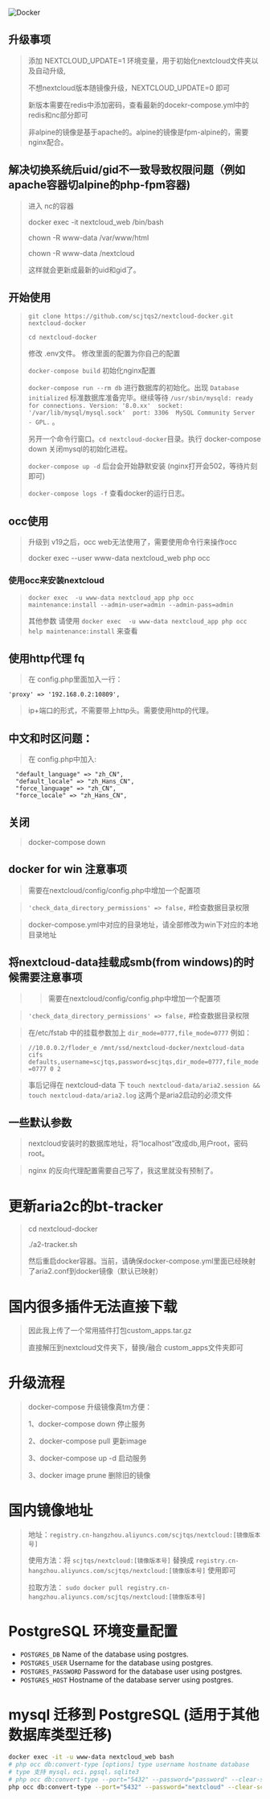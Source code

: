 ![Docker](https://github.com/scjtqs2/nextcloud-docker/workflows/check-tags/badge.svg)
## 升级事项
> 添加 NEXTCLOUD_UPDATE=1 环境变量，用于初始化nextcloud文件夹以及自动升级,
>
>不想nextcloud版本随镜像升级，NEXTCLOUD_UPDATE=0 即可
>
> 新版本需要在redis中添加密码，查看最新的docekr-compose.yml中的redis和nc部分即可
> 
> 非alpine的镜像是基于apache的。alpine的镜像是fpm-alpine的，需要nginx配合。
## 解决切换系统后uid/gid不一致导致权限问题（例如apache容器切alpine的php-fpm容器)
> 进入 nc的容器
>
> docker exec -it nextcloud_web /bin/bash
>
> chown -R www-data /var/www/html
>
> chown -R www-data /nextcloud
>
> 这样就会更新成最新的uid和gid了。

## 开始使用
> `git clone https://github.com/scjtqs2/nextcloud-docker.git nextcloud-docker`
>
> `cd nextcloud-docker`
> 
> 修改 .env文件。 修改里面的配置为你自己的配置 
> 
> `docker-compose build` 初始化nginx配置
>
> `docker-compose run --rm db` 进行数据库的初始化。出现 `Database initialized` 标准数据库准备完毕。继续等待 `/usr/sbin/mysqld: ready for connections. Version: '8.0.xx'  socket: '/var/lib/mysql/mysql.sock'  port: 3306  MySQL Community Server - GPL.` 。
> 
> 另开一个命令行窗口。`cd nextcloud-docker`目录。执行 docker-compose down 关闭mysql的初始化进程。
> 
> `docker-compose up -d` 后台会开始静默安装 (nginx打开会502，等待片刻即可)
> 
> `docker-compose logs -f` 查看docker的运行日志。
> 
> 

## occ使用
> 升级到 v19之后，occ web无法使用了，需要使用命令行来操作occ
>
> docker exec --user www-data nextcloud_web php occ

### 使用occ来安装nextcloud
> `docker exec  -u www-data nextcloud_app php occ  maintenance:install --admin-user=admin --admin-pass=admin`
>
> 其他参数 请使用 `docker exec  -u www-data nextcloud_app php occ help maintenance:install` 来查看

## 使用http代理 fq

> 在 config.php里面加入一行：

```
'proxy' => '192.168.0.2:10809',
```

> ip+端口的形式，不需要带上http头。需要使用http的代理。

## 中文和时区问题：

> 在 config.php中加入:

```
  "default_language" => "zh_CN",
  "default_locale" => "zh_Hans_CN",
  "force_language" => "zh_CN",
  "force_locale" => "zh_Hans_CN",
```

## 关闭

> docker-compose down

## docker for win 注意事项

> 需要在nextcloud/config/config.php中增加一个配置项

> `'check_data_directory_permissions' => false,`     #检查数据目录权限

> docker-compose.yml中对应的目录地址，请全部修改为win下对应的本地目录地址

## 将nextcloud-data挂载成smb(from windows)的时候需要注意事项
> > 需要在nextcloud/config/config.php中增加一个配置项

> `'check_data_directory_permissions' => false,`     #检查数据目录权限

> 在/etc/fstab 中的挂载参数加上 `dir_mode=0777,file_mode=0777` 例如：

> `//10.0.0.2/floder_e /mnt/ssd/nextcloud-docker/nextcloud-data   cifs    defaults,username=scjtqs,password=scjtqs,dir_mode=0777,file_mode=0777 0 2`

> 事后记得在 nextcloud-data 下 `touch nextcloud-data/aria2.session && touch nextcloud-data/aria2.log` 这两个是aria2启动的必须文件

## 一些默认参数

> nextcloud安装时的数据库地址，将“localhost”改成db,用户root，密码root。

> nginx 的反向代理配置需要自己写了，我这里就没有预制了。



# 更新aria2c的bt-tracker
> cd nextcloud-docker
>
> ./a2-tracker.sh
>
> 然后重启docker容器。当前，请确保docker-compose.yml里面已经映射了aria2.conf到docker镜像（默认已映射）

#  国内很多插件无法直接下载
> 因此我上传了一个常用插件打包custom_apps.tar.gz
> 
> 直接解压到nextcloud文件夹下，替换/融合 custom_apps文件夹即可

# 升级流程
> docker-compose 升级镜像真tm方便：
>
> 1、docker-compose down 停止服务
>
> 2、docker-compose pull 更新image
>
> 3、docker-compose up -d 启动服务
>
> 3、docker image prune 删除旧的镜像

# 国内镜像地址

> 地址：`registry.cn-hangzhou.aliyuncs.com/scjtqs/nextcloud:[镜像版本号]`
>
> 使用方法：将 `scjtqs/nextcloud:[镜像版本号]` 替换成 `registry.cn-hangzhou.aliyuncs.com/scjtqs/nextcloud:[镜像版本号]` 使用即可
>
> 拉取方法： `sudo docker pull registry.cn-hangzhou.aliyuncs.com/scjtqs/nextcloud:[镜像版本号]`
> 

# PostgreSQL 环境变量配置
- `POSTGRES_DB` Name of the database using postgres.
- `POSTGRES_USER` Username for the database using postgres.
- `POSTGRES_PASSWORD` Password for the database user using postgres.
- `POSTGRES_HOST` Hostname of the database server using postgres.

# mysql 迁移到 PostgreSQL (适用于其他数据库类型迁移)
```bash
docker exec -it -u www-data nextcloud_web bash
# php occ db:convert-type [options] type username hostname database
# type 支持 mysql，oci，pgsql，sqlite3
# php occ db:convert-type --port="5432" --password="password" --clear-schema --all-apps pgsql username  hostname database
php occ db:convert-type --port="5432" --password="nextcloud" --clear-schema --no-interaction --all-apps pgsql nextcloud  postgres nextcloud
```
